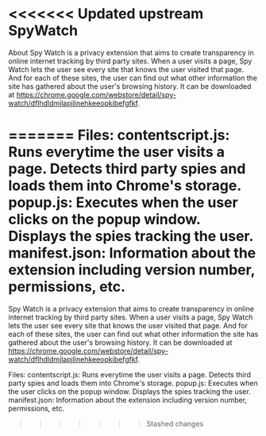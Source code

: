 <<<<<<< Updated upstream
SpyWatch
========

About
Spy Watch is a privacy extension that aims to create transparency in online internet tracking by third party sites. When a 
user visits a page, Spy Watch lets the user see every site that knows the user visited that page. And for each of these 
sites, the user can find out what other information the site has gathered about the user's browsing history. It can be 
downloaded at https://chrome.google.com/webstore/detail/spy-watch/dflhdldmjlapjlinehkeeopkibefgfkf.

=======
Files:
contentscript.js: Runs everytime the user visits a page. Detects third party spies and loads them into Chrome's storage. 
popup.js: Executes when the user clicks on the popup window. Displays the spies tracking the user. 
manifest.json: Information about the extension including version number, permissions, etc. 
=======
Spy Watch is a privacy extension that aims to create transparency in online internet tracking by third party sites. When a user visits a page, Spy Watch lets the user see every site that knows the user visited that page. And for each of these sites, the user can find out what other information the site has gathered about the user's browsing history. It can be downloaded at https://chrome.google.com/webstore/detail/spy-watch/dflhdldmjlapjlinehkeeopkibefgfkf.

Files: 
contentscript.js: Runs everytime the user visits a page. Detects third party spies and loads them into Chrome's storage. 
popup.js: Executes when the user clicks on the popup window. Displays the spies tracking the user. 
manifest.json: Information about the extension including version number, permissions, etc.
>>>>>>> Stashed changes

